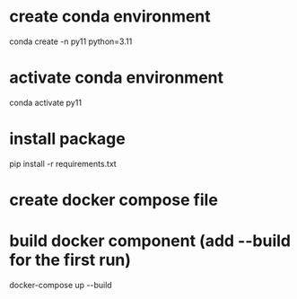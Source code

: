 # create conda environment
conda create -n py11 python=3.11

# activate conda environment
conda activate py11

# install package
pip install -r requirements.txt

# create docker compose file

# build docker component (add --build for the first run)
docker-compose up --build 